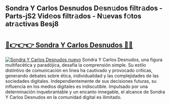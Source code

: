 ## Sondra Y Carlos Desnudos D𝚎sn𝚞dos filtr𝚊dos - Parts-jS2 Vid𝚎os filtr𝚊dos - N𝚞evas f𝚘tos atr𝚊ctivas Besj8

# <h2><a href="http://mbcmq7.tromn.icu/?c=Sondra+Y+Carlos+Desnudos">🔗👉👉👉 Sondra Y Carlos Desnudos 🔗🔗</a></h2>

[![Sondra Y Carlos Desnudos nuevo](https://i.imgur.com/pEAQMta.gif)](http://mbcmq7.tromn.icu/?c=Sondra+Y+Carlos+Desnudos)
Sondra Y Carlos Desnudos, una figura multifacética y paradójica, desafía la comprensión simple. Su estilo distintivo de comunicación en línea ha cautivado y provocado críticas, generando debates sobre ética, individualidad y las complejidades de las sociedades digitales. Independientemente de sus decisiones futuras, su influencia en los medios digitales es indiscutible. Impulsado por una determinación inquebrantable y un encanto innegable, el alcance de Sondra Y Carlos Desnudos en la comunidad digital es ilimitado.
